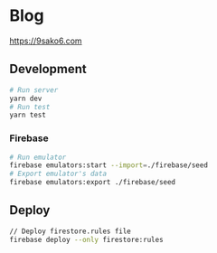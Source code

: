 # Blog

https://9sako6.com

## Development

```bash
# Run server
yarn dev
# Run test
yarn test
```

### Firebase

```bash
# Run emulator
firebase emulators:start --import=./firebase/seed
# Export emulator's data
firebase emulators:export ./firebase/seed
```

## Deploy

```bash
// Deploy firestore.rules file
firebase deploy --only firestore:rules
```
